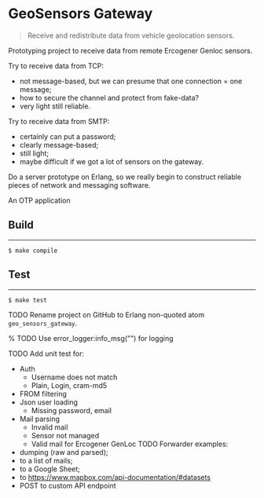 # GeoSensors Gateway

> Receive and redistribute data from vehicle geolocation sensors.

Prototyping project to receive data from remote Ercogener Genloc sensors.

Try to receive data from TCP:
* not message-based, but we can presume that one connection = one message;
* how to secure the channel and protect from fake-data?
* very light still reliable.

Try to receive data from SMTP:
* certainly can put a password;
* clearly message-based;
* still light;
* maybe difficult if we got a lot of sensors on the gateway.

Do a server prototype on Erlang, so we really begin to construct reliable
pieces of network and messaging software.

An OTP application

## Build
-----

    $ make compile

## Test
-----

    $ make test


TODO Rename project on GitHub to Erlang non-quoted atom `geo_sensors_gateway`.

% TODO Use error_logger:info_msg("") for logging

TODO Add unit test for:
* Auth
    * Username does not match
    * Plain, Login, cram-md5
* FROM filtering
* Json user loading
	* Missing password, email
* Mail parsing
	* Invalid mail
	* Sensor not managed
	* Valid mail for Ercogener GenLoc
TODO Forwarder examples:
* dumping (raw and parsed);
* to a list of mails;
* to a Google Sheet;
* to https://www.mapbox.com/api-documentation/#datasets
* POST to custom API endpoint
